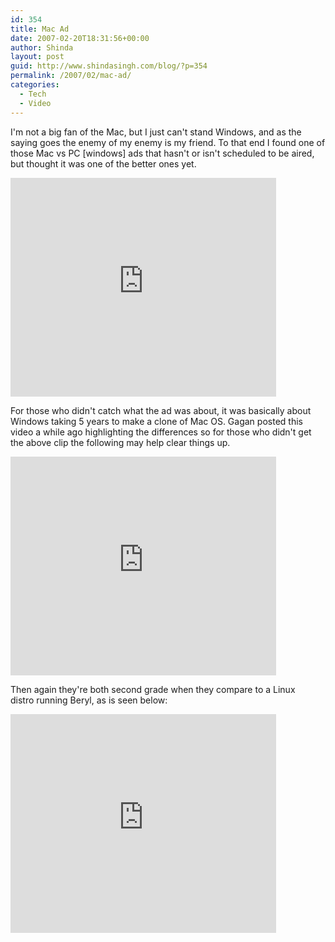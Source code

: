 ```yaml
---
id: 354
title: Mac Ad
date: 2007-02-20T18:31:56+00:00
author: Shinda
layout: post
guid: http://www.shindasingh.com/blog/?p=354
permalink: /2007/02/mac-ad/
categories:
  - Tech
  - Video
---
```

I'm not a big fan of the Mac, but I just can't stand Windows, and&nbsp;as the saying goes the enemy of my enemy is my friend. To that end I found one of those Mac vs PC [windows]&nbsp;ads that hasn't or isn't scheduled to be aired, but thought it was one of the better ones yet.

<embed src="http://www.youtube.com/v/Mc_uyC_GF3A" width="425" height="350" type="application/x-shockwave-flash" wmode="transparent">
</embed>

For those who didn't catch what the ad was about, it was basically about Windows taking 5 years to make a clone of Mac OS. Gagan posted this video a while ago highlighting the differences so for those who didn't get the above clip the following may help clear things up.

<embed src="http://www.youtube.com/v/MDNuq94Zg_8" width="425" height="350" type="application/x-shockwave-flash" wmode="transparent">
</embed>

Then again they're both second grade when&nbsp;they compare to a Linux distro&nbsp;running Beryl, as is seen below:

<embed src="http://www.youtube.com/v/QOWeeVvhiAw" width="425" height="350" type="application/x-shockwave-flash" wmode="transparent">
</embed>